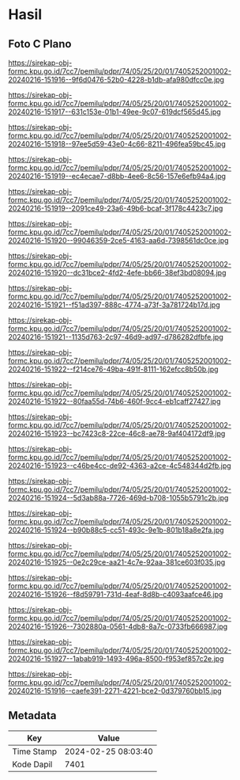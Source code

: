 # Hasil

## Foto C Plano

https://sirekap-obj-formc.kpu.go.id/7cc7/pemilu/pdpr/74/05/25/20/01/7405252001002-20240216-151916--9f6d0476-52b0-4228-b1db-afa980dfcc0e.jpg

https://sirekap-obj-formc.kpu.go.id/7cc7/pemilu/pdpr/74/05/25/20/01/7405252001002-20240216-151917--631c153e-01b1-49ee-9c07-619dcf565d45.jpg

https://sirekap-obj-formc.kpu.go.id/7cc7/pemilu/pdpr/74/05/25/20/01/7405252001002-20240216-151918--97ee5d59-43e0-4c66-8211-496fea59bc45.jpg

https://sirekap-obj-formc.kpu.go.id/7cc7/pemilu/pdpr/74/05/25/20/01/7405252001002-20240216-151919--ec4ecae7-d8bb-4ee6-8c56-157e6efb94a4.jpg

https://sirekap-obj-formc.kpu.go.id/7cc7/pemilu/pdpr/74/05/25/20/01/7405252001002-20240216-151919--2091ce49-23a6-49b6-bcaf-3f178c4423c7.jpg

https://sirekap-obj-formc.kpu.go.id/7cc7/pemilu/pdpr/74/05/25/20/01/7405252001002-20240216-151920--99046359-2ce5-4163-aa6d-7398561dc0ce.jpg

https://sirekap-obj-formc.kpu.go.id/7cc7/pemilu/pdpr/74/05/25/20/01/7405252001002-20240216-151920--dc31bce2-4fd2-4efe-bb66-38ef3bd08094.jpg

https://sirekap-obj-formc.kpu.go.id/7cc7/pemilu/pdpr/74/05/25/20/01/7405252001002-20240216-151921--f51ad397-888c-4774-a73f-3a781724b17d.jpg

https://sirekap-obj-formc.kpu.go.id/7cc7/pemilu/pdpr/74/05/25/20/01/7405252001002-20240216-151921--1135d763-2c97-46d9-ad97-d786282dfbfe.jpg

https://sirekap-obj-formc.kpu.go.id/7cc7/pemilu/pdpr/74/05/25/20/01/7405252001002-20240216-151922--f214ce76-49ba-491f-8111-162efcc8b50b.jpg

https://sirekap-obj-formc.kpu.go.id/7cc7/pemilu/pdpr/74/05/25/20/01/7405252001002-20240216-151922--80faa55d-74b6-460f-9cc4-eb1caff27427.jpg

https://sirekap-obj-formc.kpu.go.id/7cc7/pemilu/pdpr/74/05/25/20/01/7405252001002-20240216-151923--bc7423c8-22ce-46c8-ae78-9af404172df9.jpg

https://sirekap-obj-formc.kpu.go.id/7cc7/pemilu/pdpr/74/05/25/20/01/7405252001002-20240216-151923--c46be4cc-de92-4363-a2ce-4c548344d2fb.jpg

https://sirekap-obj-formc.kpu.go.id/7cc7/pemilu/pdpr/74/05/25/20/01/7405252001002-20240216-151924--5d3ab88a-7726-469d-b708-1055b5791c2b.jpg

https://sirekap-obj-formc.kpu.go.id/7cc7/pemilu/pdpr/74/05/25/20/01/7405252001002-20240216-151924--b90b88c5-cc51-493c-9e1b-801b18a8e2fa.jpg

https://sirekap-obj-formc.kpu.go.id/7cc7/pemilu/pdpr/74/05/25/20/01/7405252001002-20240216-151925--0e2c29ce-aa21-4c7e-92aa-381ce603f035.jpg

https://sirekap-obj-formc.kpu.go.id/7cc7/pemilu/pdpr/74/05/25/20/01/7405252001002-20240216-151926--f8d59791-731d-4eaf-8d8b-c4093aafce46.jpg

https://sirekap-obj-formc.kpu.go.id/7cc7/pemilu/pdpr/74/05/25/20/01/7405252001002-20240216-151926--7302880a-0561-4db8-8a7c-0733fb666987.jpg

https://sirekap-obj-formc.kpu.go.id/7cc7/pemilu/pdpr/74/05/25/20/01/7405252001002-20240216-151927--1abab919-1493-496a-8500-f953ef857c2e.jpg

https://sirekap-obj-formc.kpu.go.id/7cc7/pemilu/pdpr/74/05/25/20/01/7405252001002-20240216-151916--caefe391-2271-4221-bce2-0d379760bb15.jpg


## Metadata

| Key        | Value               |
| ---------- | ------------------- |
| Time Stamp | 2024-02-25 08:03:40 |
| Kode Dapil | 7401                |



